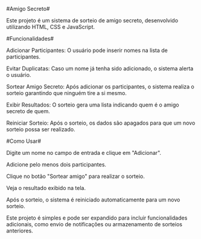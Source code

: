 #Amigo Secreto#

Este projeto é um sistema de sorteio de amigo secreto, desenvolvido utilizando HTML, CSS e JavaScript.

#Funcionalidades#

Adicionar Participantes: O usuário pode inserir nomes na lista de participantes.

Evitar Duplicatas: Caso um nome já tenha sido adicionado, o sistema alerta o usuário.

Sortear Amigo Secreto: Após adicionar os participantes, o sistema realiza o sorteio garantindo que ninguém tire a si mesmo.

Exibir Resultados: O sorteio gera uma lista indicando quem é o amigo secreto de quem.

Reiniciar Sorteio: Após o sorteio, os dados são apagados para que um novo sorteio possa ser realizado.

#Como Usar#

Digite um nome no campo de entrada e clique em "Adicionar".

Adicione pelo menos dois participantes.

Clique no botão "Sortear amigo" para realizar o sorteio.

Veja o resultado exibido na tela.

Após o sorteio, o sistema é reiniciado automaticamente para um novo sorteio.


Este projeto é simples e pode ser expandido para incluir funcionalidades adicionais, como envio de notificações ou armazenamento de sorteios anteriores.

